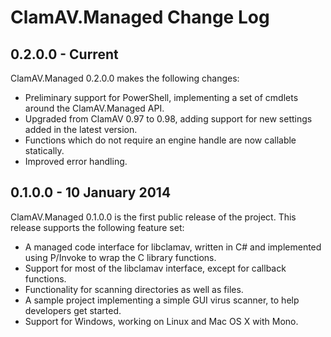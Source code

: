 ClamAV.Managed Change Log
=========================

0.2.0.0 - Current
-----------------

ClamAV.Managed 0.2.0.0 makes the following changes:

 * Preliminary support for PowerShell, implementing a set of cmdlets around the
   ClamAV.Managed API.
 * Upgraded from ClamAV 0.97 to 0.98, adding support for new settings added in
   the latest version.
 * Functions which do not require an engine handle are now callable statically.
 * Improved error handling.

0.1.0.0 - 10 January 2014
-------------------------

ClamAV.Managed 0.1.0.0 is the first public release of the project. This release
supports the following feature set:

 * A managed code interface for libclamav, written in C# and implemented using
   P/Invoke to wrap the C library functions.
 * Support for most of the libclamav interface, except for callback functions.
 * Functionality for scanning directories as well as files.
 * A sample project implementing a simple GUI virus scanner, to help developers
   get started.
 * Support for Windows, working on Linux and Mac OS X with Mono.

